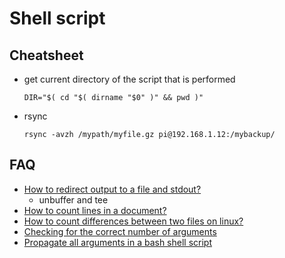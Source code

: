 # Shell script

## Cheatsheet

* get current directory of the script that is performed
  ```shell
  DIR="$( cd "$( dirname "$0" )" && pwd )"
  ```
* rsync
  ``` shell
  rsync -avzh /mypath/myfile.gz pi@192.168.1.12:/mybackup/
  ```

## FAQ

* [How to redirect output to a file and stdout?](http://stackoverflow.com/questions/418896/how-to-redirect-output-to-a-file-and-stdout)
  * unbuffer and tee
* [How to count lines in a document?](http://stackoverflow.com/questions/3137094/how-to-count-lines-in-a-document)
* [How to count differences between two files on linux?](http://stackoverflow.com/questions/1566461/how-to-count-differences-between-two-files-on-linux)
* [Checking for the correct number of arguments](http://stackoverflow.com/questions/4341630/checking-for-the-correct-number-of-arguments)
* [Propagate all arguments in a bash shell script](http://stackoverflow.com/questions/4824590/propagate-all-arguments-in-a-bash-shell-script)
